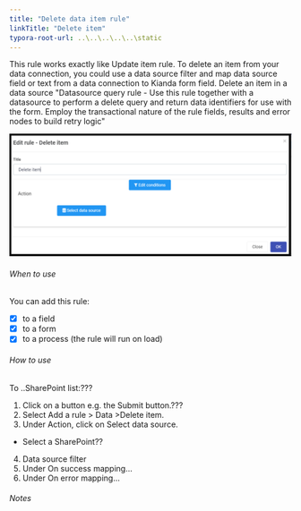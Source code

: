 ```yaml
---
title: "Delete data item rule"
linkTitle: "Delete item"
typora-root-url: ..\..\..\..\..\static
---
```


This rule works exactly like Update item rule. To delete an item from your data connection, you could use a data source filter and map data source field or text from a data connection to Kianda form field.
Delete an item in a data source	"Datasource query rule - Use this rule together with a datasource to perform a delete query and return data identifiers for use with the form. Employ the transactional nature of the rule fields, results and error nodes to build retry logic" 

![Delete item dialog box](/images/deleteitem.png)

###### When to use 
You can add this rule:
- [x] to a field
- [x] to a form 
- [x] to a process (the rule will run on load)

###### How to use
To ..SharePoint list:???
1. Click on a button e.g. the Submit button.???
2. Select Add a rule > Data >Delete item.
3. Under Action, click on Select data source.
- Select a SharePoint??
4. Data source filter
5. Under On success mapping...
6. Under On error mapping...

###### Notes


